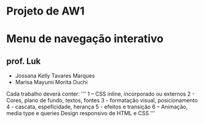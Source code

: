 # Projeto de AW1 

# Menu de navegação interativo

## prof. Luk

- Jossana Kelly Tavares Marques
- Marisa Mayumi Morita Ouchi

Cada trabalho deverá conter:
'''
1 – CSS inline, incorporado ou externos
2 - Cores, plano de fundo, textos, fontes
3 - formatação visual, posicionamento
4 - cascata, espeficidade, herança
5 - efeitos e transição
6 – Animação, media type e queries Design responsivo de HTML e CSS
'''